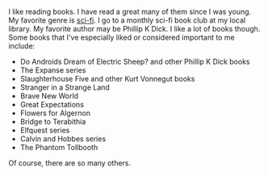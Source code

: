 I like reading books.  I have read a great many of them since I was young.  My favorite genre is [sci-fi](/content/sci-fi.md).  I go to a monthly sci-fi book club at my local library.  My favorite author may be Phillip K Dick.  I like a lot of books though.  Some books that I've especially liked or considered important to me include:

- Do Androids Dream of Electric Sheep? and other Phillip K Dick books
- The Expanse series
- Slaughterhouse Five and other Kurt Vonnegut books
- Stranger in a Strange Land
- Brave New World
- Great Expectations
- Flowers for Algernon
- Bridge to Terabithia
- Elfquest series
- Calvin and Hobbes series
- The Phantom Tollbooth

Of course, there are so many others.
